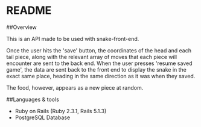 # README

##Overview

This is an API made to be used with snake-front-end. 

Once the user hits the 'save' button, the coordinates of the head and each tail piece, along with the relevant array of moves that each piece will encounter are sent to the back end. When the user presses 'resume saved game', the data are sent back to the front end to display the snake in the exact same place, heading in the same direction as it was when they saved. 

The food, however, appears as a new piece at random.


##Languages & tools

- Ruby on Rails (Ruby 2.3.1, Rails 5.1.3)
- PostgreSQL Database

